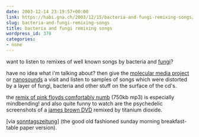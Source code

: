 ```yaml
---
date: 2003-12-14 23:19:57+00:00
link: https://habi.gna.ch/2003/12/15/bacteria-and-fungi-remixing-songs/
slug: bacteria-and-fungi-remixing-songs
title: bacteria and fungi remixing songs
wordpress_id: 378
categories:
- none
---
```


want to listen to remixes of well known songs by bacteria and [fungi](http://dict.leo.org/?search=fungi)?

have no idea what i'm talking about?
then give the [molecular media project](http://www.swin.edu.au/maths/molecularmediaproject/molecularmedia.htm) or [nanosounds](http://www.nanosounds.com/) a visit and listen to samples of songs which were distorted by a layer of fungi, bacteria and other stuff on the surface of the cd's.

the [remix of pink floyds comfortably numb](http://www.swin.edu.au/maths/molecularmediaproject/audio/pinkfloyd-comfortablynumb-molecularcomputing.mp3) (750kb mp3) is especially mindbending! and also quite funny to watch are the psychedelic screenshots of a [james brown DVD](http://www.swin.edu.au/maths/molecularmediaproject/t02carbonb/titaniumdioxide-carbonblack.html) remixed by titanium dioxide.

[via [sonntagszeitung](http://www.sonntagszeitung.ch/dyn/news/multimedia/index.html)] (the good old fashioned sunday morning breakfast-table paper version).
